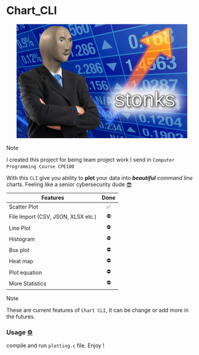 # Chart_CLI

<div align="center">
<img src="image/README/stonk.png" alt="stonk" height="300">
</div>

> [!NOTE]
> I created this project for being team project work I send in `Computer Programming Course CPE100`

With this  `CLI` give you ability to **plot** your data into ***beautiful** command line* charts. Feeling like a senior cybersecurity dude [😎]()

| Features                           | Done |
| ---------------------------------- | :--: |
| Scatter Plot                       |  ✅  |
| File Import (CSV, JSON, XLSX etc.) |  ⛔  |
| Line Plot                          |  ⛔  |
| Histogram                          |  ⛔  |
| Box plot                           |  ⛔  |
| Heat map                           |  ⛔  |
| Plot equation                      |  ⛔  |
| More Statistics                    |  ⛔  |

> [!NOTE]
> These are current features of `Chart CLI`, It can be change or add more in the futures.

### Usage [⚙️](https://emojipedia.org/gear)

compile and run `plotting.c` file. Enjoy !
